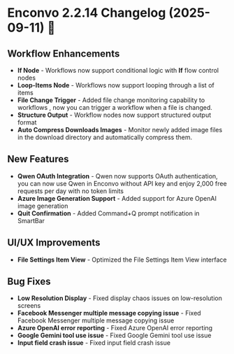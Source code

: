 # Enconvo 2.2.14 Changelog (2025-09-11) 🚀

## Workflow Enhancements

- **If Node** - Workflows now support conditional logic with **If** flow control nodes
- **Loop-Items Node** - Workflows now support looping through a list of items
- **File Change Trigger** - Added file change monitoring capability to workflows , now you can trigger a workflow when a file is changed. 
- **Structure Output** - Workflow nodes now support structured output format
- **Auto Compress Downloads Images** - Monitor newly added image files in the download directory and automatically compress them.


## New Features

- **Qwen OAuth Integration** - Qwen now supports OAuth authentication, you can now use Qwen in Enconvo without API key and enjoy 2,000 free requests per day with no token limits
- **Azure Image Generation Support** - Added support for Azure OpenAI image generation
- **Quit Confirmation** - Added Command+Q prompt notification in SmartBar


## UI/UX Improvements
- **File Settings Item View** - Optimized the File Settings Item View interface

## Bug Fixes

- **Low Resolution Display** - Fixed display chaos issues on low-resolution screens
- **Facebook Messenger multiple message copying issue** - Fixed Facebook Messenger multiple message copying issue
- **Azure OpenAI error reporting** - Fixed Azure OpenAI error reporting
- **Google Gemini tool use issue** - Fixed Google Gemini tool use issue
- **Input field crash issue** - Fixed input field crash issue